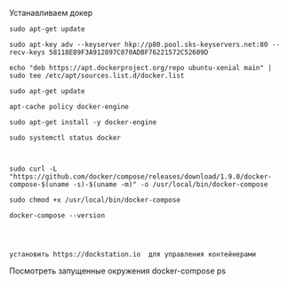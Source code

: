 Устанавливаем докер 

    sudo apt-get update 

    sudo apt-key adv --keyserver hkp://p80.pool.sks-keyservers.net:80 --recv-keys 58118E89F3A912897C070ADBF76221572C52609D 
    
    echo "deb https://apt.dockerproject.org/repo ubuntu-xenial main" | sudo tee /etc/apt/sources.list.d/docker.list 

    sudo apt-get update 

    apt-cache policy docker-engine 

    sudo apt-get install -y docker-engine 

    sudo systemctl status docker 

 

    sudo curl -L "https://github.com/docker/compose/releases/download/1.9.0/docker-compose-$(uname -s)-$(uname -m)" -o /usr/local/bin/docker-compose 

    sudo chmod +x /usr/local/bin/docker-compose 

    docker-compose --version 
 



    установить https://dockstation.io  для управления контейнерами

 

Посмотреть запущенные окружения docker-compose ps 